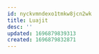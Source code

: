 ```yaml
---
id: nyckvmndexo1tmkw8jcn2wk
title: Luajit
desc: ''
updated: 1696879839313
created: 1696879832871
---
```


